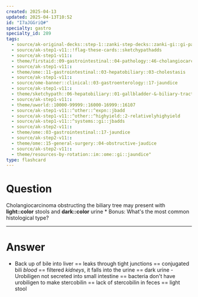 ```yaml
---
created: 2025-04-13
updated: 2025-04-13T10:52
id: "I7aJGGriQ#"
specialty: gastro
specialty_id: 289
tags:
  - source/ak-original-decks::step-1::zanki-step-decks::zanki-gi::gi-pathology
  - source/ak-step1-v11::!flag-these-cards::sketchypathadds
  - source/ak-step1-v11::
  - theme/firstaid::09-gastrointestinal::04-pathology::46-cholangiocarcinoma
  - source/ak-step1-v11::
  - theme/ome::11-gastrointestinal::03-hepatobiliary::03-cholestasis
  - source/ak-step1-v11::
  - source/ome-banner::clinical::03-gastroenterology::17-jaundice
  - source/ak-step1-v11::
  - theme/sketchypath::06-hepatobiliary::01-gallbladder-&-biliary-tract-disease::03-autoimmune-biliary-tract-disorders-&-cancer
  - source/ak-step1-v11::
  - theme/uworld::10000-99999::16000-16999::16107
  - source/ak-step1-v11::^other::^expn::jbadd
  - source/ak-step1-v11::^other::^highyield::2-relativelyhighyield
  - source/ak-step1-v11::^systems::gi::jbadds
  - source/ak-step2-v11::
  - theme/ome::03-gastrointestinal::17-jaundice
  - source/ak-step2-v11::
  - theme/ome::15-general-surgery::04-obstructive-jaudice
  - source/ak-step2-v11::
  - theme/resources-by-rotation::im::ome::gi::jaundice"
type: flashcard
---
```


# Question
Cholangiocarcinoma obstructing the biliary tree may present with **light::color** stools and **dark::color** urine  * Bonus: What's the most common histological type?

---

# Answer
- Back up of bile into liver == leaks through tight junctions == conjugated bili *blood* == filtered *kidneys*, it falls into the urine == dark urine - Urobiligen not secreted into small intestine == bacteria don't have urobiligen to make stercobilin == lack of stercobilin in feces == light stool